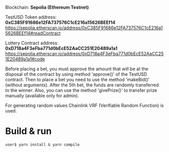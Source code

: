 Blockchain: <b>Sepolia (Ethereum Testnet)</b>

TestUSD Token address: <b>0xC385F91686e12FA737576C1cE216a15626BEEf14</b>
https://sepolia.etherscan.io/address/0xC385F91686e12FA737576C1cE216a15626BEEf14#readContract

Lottery Contract address: <b>0xD718a4F3eFba771d0bEcE52AaCC251E20489a1a1</b>
https://sepolia.etherscan.io/address/0xD718a4F3eFba771d0bEcE52AaCC251E20489a1a1#code

Before placing a bet, you must approve the amount that will be at the disposal of the contract by using method 'approve()' of the TestUSD contract.
Then to place a bet you need to use the method 'makeBid()' (without arguments).
After the 5th bet, the funds are randomly transferred to the winner.
Also, you can use the method 'givePrize()' to transfer prize manually (available only for admin).

For generating random values Chainlink VRF (Verifiable Random Function) is used.

# Build & run
`user$ yarn install & yarn compile`
